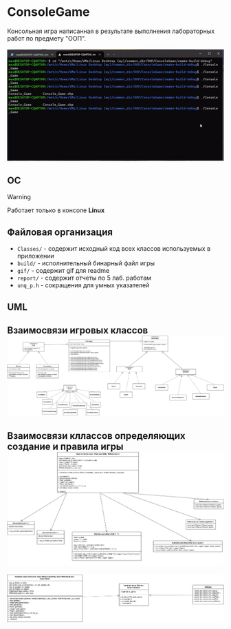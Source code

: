 # ConsoleGame
Консольная игра написанная в результате выполнения лабораторных работ по предмету "ООП". 
<br>
<br>
![](https://github.com/AzMax22/ConsoleGame/blob/main/gif/game.gif)

## OC
> [!WARNING]  
> Работает только в консоле **Linux**

## Файловая организация
* `Classes/` - содержит исходный код всех классов используемых в приложении
* `build/` - исполнительный бинарный файл игры 
* `gif/` - содержит gif для readme
* `report/` - содержит отчеты по 5 лаб. работам
* `unq_p.h` - сокращения для умных указателей


## UML
Взаимосвязи игровых классов
![UML1](https://github.com/AzMax22/ConsoleGame/blob/main/report/Lab3/Untitled%20Diagram%20(2).png)
-------------
Взаимосвязи кллассов определяющих создание и правила игры
![UML2](https://github.com/AzMax22/ConsoleGame/blob/main/report/Lab4/Untitled%20Diagram%20(2).png)
-------------
![UML3](https://github.com/AzMax22/ConsoleGame/blob/main/report/Lab5/Untitled%20Diagram.png)


